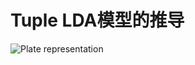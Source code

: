 Tuple LDA模型的推导
===================


![Plate representation](https://raw.github.com/Yang-Zhou/deduction-tuple-lda-model/master/graph.png)
